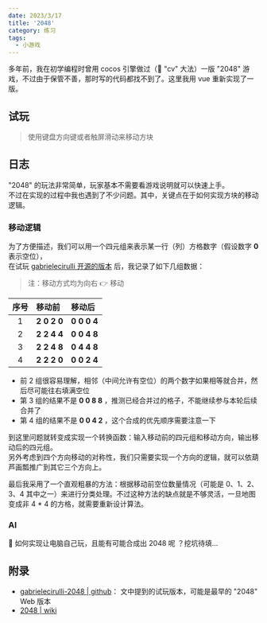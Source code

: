 ```yaml
---
date: 2023/3/17
title: '2048'
category: 练习
tags:
  - 小游戏
---
```


多年前，我在初学编程时曾用 cocos 引擎做过（🐶 "cv" 大法）一版 "2048" 游戏，不过由于保管不善，那时写的代码都找不到了。这里我用 vue 重新实现了一版。

## 试玩

> 使用键盘方向键或者触屏滑动来移动方块

<DemoWrapper></DemoWrapper>

## 日志

"2048" 的玩法非常简单，玩家基本不需要看游戏说明就可以快速上手。  
不过在实现的过程中我也遇到了不少问题。其中，关键点在于如何实现方块的移动逻辑。

### 移动逻辑

为了方便描述，我们可以用一个四元组来表示某一行（列）方格数字（假设数字 **0** 表示空位），  
在试玩 [gabrielecirulli 开源的版本](https://github.com/gabrielecirulli/2048) 后，我记录了如下几组数据：

> 注：移动方式均为向右 👉 移动

| 序号 | 移动前      | 移动后      |
| :--: | :---------- | :---------- |
|  1   | **2 0 2 0** | **0 0 0 4** |
|  2   | **2 2 4 4** | **0 0 4 8** |
|  3   | **2 2 4 8** | **0 4 4 8** |
|  4   | **2 2 2 0** | **0 0 2 4** |

- 前 2 组很容易理解，相邻（中间允许有空位）的两个数字如果相等就合并，然后尽可能往右填满空位
- 第 3 组的结果不是 **0 0 8 8** ，推测已经合并过的格子，不能继续参与本轮后续合并了
- 第 4 组的结果不是 **0 0 4 2** ，这个合成的优先顺序需要注意一下

到这里问题就转变成实现一个转换函数：输入移动前的四元组和移动方向，输出移动后的四元组。  
另外考虑到四个方向移动的对称性，我们只需要实现一个方向的逻辑，就可以依葫芦画瓢推广到其它三个方向上。

最后我采用了一个直观粗暴的方法：根据移动前空位数量情况（可能是 0、1、2、3、4 其中之一）来进行分类处理。不过这种方法的缺点就是不够灵活，一旦地图变成非 4 \* 4 的方格，就需要重新设计算法。

### AI

🤔 如何实现让电脑自己玩，且能有可能合成出 2048 呢 ？挖坑待填...

## 附录

- [gabrielecirulli-2048 | github](https://github.com/gabrielecirulli/2048)： 文中提到的试玩版本，可能是最早的 "2048" Web 版本
- [2048 | wiki](<https://en.wikipedia.org/wiki/2048_(video_game)>)
